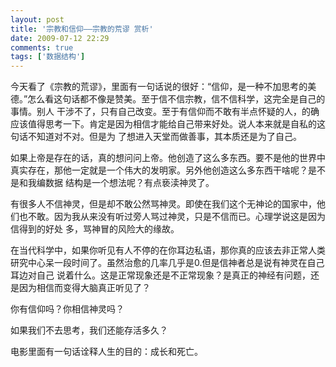 ```yaml
---
layout: post
title: '宗教和信仰——宗教的荒谬 赏析'
date: 2009-07-12 22:29
comments: true
tags: ['数据结构']
---
```


今天看了《宗教的荒谬》，里面有一句话说的很好：“信仰，是一种不加思考的美德。”怎么看这句话都不像是赞美。至于信不信宗教，信不信科学，这完全是自己的事情。别人
干涉不了，只有自己改变。至于有信仰而不敢有半点怀疑的人，的确应该值得思考一下。肯定是因为相信才能给自己带来好处。说人本来就是自私的这句话不知道对不对。但是为
了想进入天堂而做善事，其本质还是为了自己。

如果上帝是存在的话，真的想问问上帝。他创造了这么多东西。要不是他的世界中真实存在，那他一定就是一个伟大的发明家。另外他创造这么多东西干啥呢？是不是和我编数据
结构是一个想法呢？有点亵渎神灵了。

有很多人不信神灵，但是却不敢公然骂神灵。即使在我们这个无神论的国家中，他们也不敢。因为我从来没有听过旁人骂过神灵，只是不信而已。心理学说这是因为信得到的好处
多，骂神冒的风险大的缘故。

在当代科学中，如果你听见有人不停的在你耳边私语，那你真的应该去非正常人类研究中心呆一段时间了。虽然治愈的几率几乎是0.但是信神者总是说有神灵在自己耳边对自己
说着什么。这是正常现象还是不正常现象？是真正的神经有问题，还是因为相信而变得大脑真正听见了？

你有信仰吗？你相信神灵吗？

如果我们不去思考，我们还能存活多久？

电影里面有一句话诠释人生的目的：成长和死亡。

